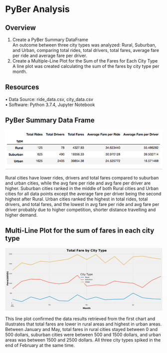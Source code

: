 # PyBer Analysis

## Overview
1.	Create a PyBer Summary DataFrame <br />
An outcome between three city types was analyzed: Rural, Suburban, and Urban, comparing total rides, total drivers, total fares, average fare per ride and average fare per driver.
2.	Create a Multiple-Line Plot for the Sum of the Fares for Each City Type <br />
A line plot was created calculating the sum of the fares by city type per month.

## Resources
•	Data Source: ride_data.csv, city_data.csv <br />
•	Software: Python 3.7.4, Jupyter Notebook

## PyBer Summary Data Frame

![Chart 1](https://github.com/Samira786/PyBer_Analysis/blob/master/analysis/Chart%201%20Summary.png)

Rural cities have lower rides, drivers and total fares compared to suburban and urban cities, while the avg fare per ride and avg fare per driver are higher. Suburban cities ranked in the middle of both Rural cities and Urban cities for all data points except the average fare per driver being the second highest after Rural. Urban cities ranked the highest in total rides, total drivers, and total fares, and the lowest in avg fare per ride and avg fare per driver probably due to higher competition, shorter distance travelling and higher demand.

## Multi-Line Plot for the sum of fares in each city type

![Chart 2](https://github.com/Samira786/PyBer_Analysis/blob/master/analysis/Pyber_Challenge.png)

This line plot confirmed the data results retrieved from the first chart and illustrates that total fares are lower in rural areas and highest in urban areas. Between January and May, total fares in rural cities stayed between 0 and 500 dollars, suburban cities were between 500 and 1500 dollars, and urban areas was between 1500 and 2500 dollars. All three city types spiked in the end of February at the same time.
